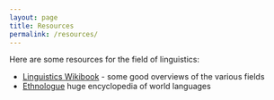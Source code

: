 ```yaml
---
layout: page
title: Resources
permalink: /resources/
---
```


Here are some resources for the field of linguistics:

* [Linguistics Wikibook](https://en.wikibooks.org/wiki/Linguistics) - some good overviews of the various fields
* [Ethnologue](http://www.ethnologue.com/) huge encyclopedia of world languages
